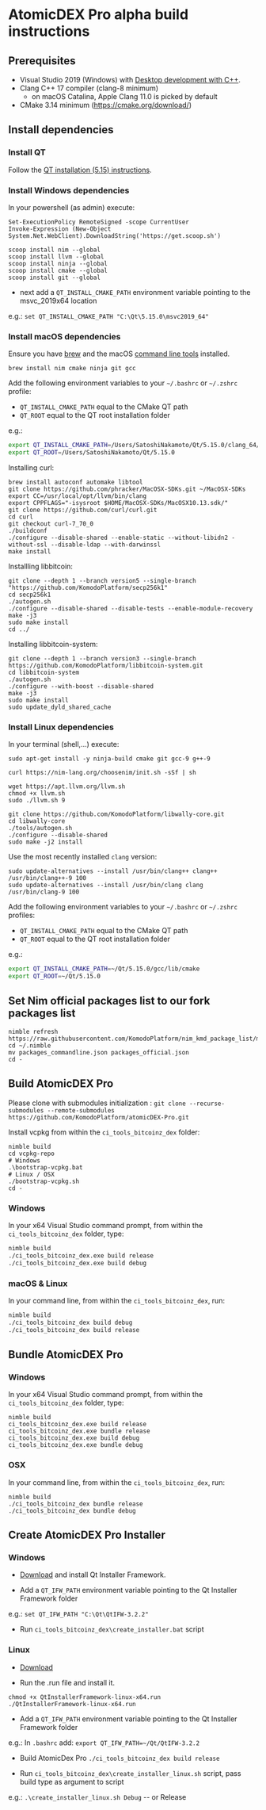 # AtomicDEX Pro alpha build instructions

## Prerequisites

- Visual Studio 2019 (Windows) with [Desktop development with C++](https://docs.microsoft.com/en-gb/cpp/build/vscpp-step-0-installation?view=vs-2019).
- Clang C++ 17 compiler (clang-8 minimum)
    - on macOS Catalina, Apple Clang 11.0 is picked by default 
- CMake 3.14 minimum (https://cmake.org/download/)

## Install dependencies

### Install QT

Follow the [QT installation (5.15) instructions](https://www.qt.io/download). 


### Install Windows dependencies

In your powershell (as admin) execute: 

```
Set-ExecutionPolicy RemoteSigned -scope CurrentUser
Invoke-Expression (New-Object System.Net.WebClient).DownloadString('https://get.scoop.sh')

scoop install nim --global
scoop install llvm --global
scoop install ninja --global
scoop install cmake --global
scoop install git --global
```

- next add a `QT_INSTALL_CMAKE_PATH` environment variable pointing to the msvc_2019x64 location

e.g.: `set QT_INSTALL_CMAKE_PATH "C:\Qt\5.15.0\msvc2019_64"`


### Install macOS dependencies

Ensure you have [brew](https://brew.sh) and the macOS [command line tools](https://developer.apple.com/downloads) installed.

```shell
brew install nim cmake ninja git gcc
```

Add the following environment variables to your `~/.bashrc` or `~/.zshrc` profile:
 * `QT_INSTALL_CMAKE_PATH` equal to the CMake QT path
 * `QT_ROOT` equal to the QT root installation folder


e.g.:
```bash
export QT_INSTALL_CMAKE_PATH=/Users/SatoshiNakamoto/Qt/5.15.0/clang_64/lib/cmake
export QT_ROOT=/Users/SatoshiNakamoto/Qt/5.15.0
```

Installing curl:

```
brew install autoconf automake libtool
git clone https://github.com/phracker/MacOSX-SDKs.git ~/MacOSX-SDKs
export CC=/usr/local/opt/llvm/bin/clang
export CPPFLAGS="-isysroot $HOME/MacOSX-SDKs/MacOSX10.13.sdk/"
git clone https://github.com/curl/curl.git
cd curl
git checkout curl-7_70_0
./buildconf
./configure --disable-shared --enable-static --without-libidn2 -without-ssl --disable-ldap --with-darwinssl
make install
```

Installling libbitcoin:

```
git clone --depth 1 --branch version5 --single-branch "https://github.com/KomodoPlatform/secp256k1"
cd secp256k1
./autogen.sh
./configure --disable-shared --disable-tests --enable-module-recovery
make -j3
sudo make install
cd ../
```

Installing libbitcoin-system:

```
git clone --depth 1 --branch version3 --single-branch https://github.com/KomodoPlatform/libbitcoin-system.git
cd libbitcoin-system
./autogen.sh
./configure --with-boost --disable-shared
make -j3
sudo make install
sudo update_dyld_shared_cache
```


### Install Linux dependencies

In your terminal (shell,...) execute:

```shell
sudo apt-get install -y ninja-build cmake git gcc-9 g++-9

curl https://nim-lang.org/choosenim/init.sh -sSf | sh

wget https://apt.llvm.org/llvm.sh
chmod +x llvm.sh
sudo ./llvm.sh 9

git clone https://github.com/KomodoPlatform/libwally-core.git
cd libwally-core
./tools/autogen.sh
./configure --disable-shared
sudo make -j2 install
```

Use the most recently installed `clang` version:

```
sudo update-alternatives --install /usr/bin/clang++ clang++ /usr/bin/clang++-9 100
sudo update-alternatives --install /usr/bin/clang clang /usr/bin/clang-9 100
```


Add the following environment variables to your `~/.bashrc` or `~/.zshrc` profiles:
 * `QT_INSTALL_CMAKE_PATH` equal to the CMake QT path
 * `QT_ROOT` equal to the QT root installation folder

e.g.:
```bash
export QT_INSTALL_CMAKE_PATH=~/Qt/5.15.0/gcc/lib/cmake
export QT_ROOT=~/Qt/5.15.0
```

## Set Nim official packages list to our fork packages list

```
nimble refresh https://raw.githubusercontent.com/KomodoPlatform/nim_kmd_package_list/master/packages.json
cd ~/.nimble
mv packages_commandline.json packages_official.json
cd -
```

## Build AtomicDEX Pro 

Please clone with submodules initialization : `git clone --recurse-submodules --remote-submodules https://github.com/KomodoPlatform/atomicDEX-Pro.git`

Install vcpkg from within the `ci_tools_bitcoinz_dex` folder:

```
nimble build
cd vcpkg-repo
# Windows
.\bootstrap-vcpkg.bat
# Linux / OSX
./bootstrap-vcpkg.sh
cd -
```

### Windows

In your x64 Visual Studio command prompt, from within the `ci_tools_bitcoinz_dex` folder, type:

```bash
nimble build
./ci_tools_bitcoinz_dex.exe build release
./ci_tools_bitcoinz_dex.exe build debug
```

### macOS & Linux

In your command line, from within the `ci_tools_bitcoinz_dex`, run:

```bash
nimble build
./ci_tools_bitcoinz_dex build debug
./ci_tools_bitcoinz_dex build release
```

## Bundle AtomicDEX Pro

### Windows

In your x64 Visual Studio command prompt, from within the `ci_tools_bitcoinz_dex` folder, type:

```
nimble build
ci_tools_bitcoinz_dex.exe build release
ci_tools_bitcoinz_dex.exe bundle release
ci_tools_bitcoinz_dex.exe build debug
ci_tools_bitcoinz_dex.exe bundle debug
```

### OSX

In your command line, from within the `ci_tools_bitcoinz_dex`, run:

```
nimble build
./ci_tools_bitcoinz_dex bundle release
./ci_tools_bitcoinz_dex bundle debug
```



## Create AtomicDEX Pro Installer

### Windows

- [Download](https://download.qt.io/official_releases/qt-installer-framework/) and install Qt Installer Framework.

- Add a `QT_IFW_PATH` environment variable pointing to the Qt Installer Framework folder

e.g.: `set QT_IFW_PATH "C:\Qt\QtIFW-3.2.2"`

- Run `ci_tools_bitcoinz_dex\create_installer.bat` script

### Linux

- [Download](https://download.qt.io/official_releases/qt-installer-framework/)

- Run the .run file and install it.

```
chmod +x QtInstallerFramework-linux-x64.run
./QtInstallerFramework-linux-x64.run
```

- Add a `QT_IFW_PATH` environment variable pointing to the Qt Installer Framework folder

e.g.: In `.bashrc` add: `export QT_IFW_PATH=~/Qt/QtIFW-3.2.2`

- Build AtomicDex Pro `./ci_tools_bitcoinz_dex build release`

- Run `ci_tools_bitcoinz_dex\create_installer_linux.sh` script, pass build type as argument to script

e.g.: `.\create_installer_linux.sh Debug` -- or Release
